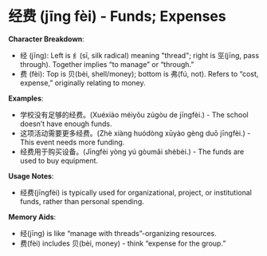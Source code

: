 # **经费 (jīng fèi) - Funds; Expenses**

**Character Breakdown**:  
- 经 (jīng): Left is 纟(sī, silk radical) meaning "thread"; right is 巠(jīng, pass through). Together implies “to manage” or “through.”  
- 费 (fèi): Top is 贝(bèi, shell/money); bottom is 弗(fú, not). Refers to “cost, expense,” originally relating to money.

**Examples**:  
- 学校没有足够的经费。(Xuéxiào méiyǒu zúgòu de jīngfèi.) - The school doesn’t have enough funds.  
- 这项活动需要更多经费。(Zhè xiàng huódòng xūyào gèng duō jīngfèi.) - This event needs more funding.  
- 经费用于购买设备。(Jīngfèi yòng yú gòumǎi shèbèi.) - The funds are used to buy equipment.

**Usage Notes**:  
- 经费(jīngfèi) is typically used for organizational, project, or institutional funds, rather than personal spending.

**Memory Aids**:  
- 经(jīng) is like “manage with threads”-organizing resources.  
- 费(fèi) includes 贝(bèi, money) - think “expense for the group.”